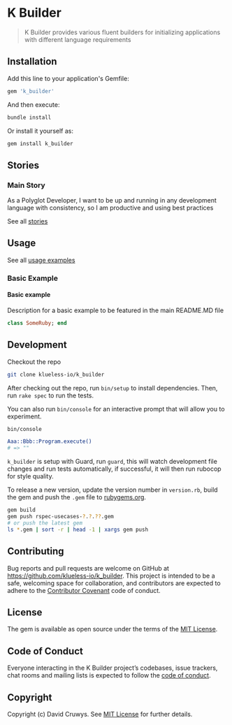 # K Builder

> K Builder provides various fluent builders for initializing applications with different language requirements

## Installation

Add this line to your application's Gemfile:

```ruby
gem 'k_builder'
```

And then execute:

```bash
bundle install
```

Or install it yourself as:

```bash
gem install k_builder
```

## Stories

### Main Story

As a Polyglot Developer, I want to be up and running in any development language with consistency, so I am productive and using best practices

See all [stories](./STORIES.md)

## Usage

See all [usage examples](./USAGE.md)

### Basic Example

#### Basic example

Description for a basic example to be featured in the main README.MD file

```ruby
class SomeRuby; end
```

## Development

Checkout the repo

```bash
git clone klueless-io/k_builder
```

After checking out the repo, run `bin/setup` to install dependencies. Then, run `rake spec` to run the tests.

You can also run `bin/console` for an interactive prompt that will allow you to experiment.

```bash
bin/console

Aaa::Bbb::Program.execute()
# => ""
```

`k_builder` is setup with Guard, run `guard`, this will watch development file changes and run tests automatically, if successful, it will then run rubocop for style quality.

To release a new version, update the version number in `version.rb`, build the gem and push the `.gem` file to [rubygems.org](https://rubygems.org).

```bash
gem build
gem push rspec-usecases-?.?.??.gem
# or push the latest gem
ls *.gem | sort -r | head -1 | xargs gem push
```

## Contributing

Bug reports and pull requests are welcome on GitHub at https://github.com/klueless-io/k_builder. This project is intended to be a safe, welcoming space for collaboration, and contributors are expected to adhere to the [Contributor Covenant](http://contributor-covenant.org) code of conduct.

## License

The gem is available as open source under the terms of the [MIT License](https://opensource.org/licenses/MIT).

## Code of Conduct

Everyone interacting in the K Builder project’s codebases, issue trackers, chat rooms and mailing lists is expected to follow the [code of conduct](https://github.com/klueless-io/k_builder/blob/master/CODE_OF_CONDUCT.md).

## Copyright

Copyright (c) David Cruwys. See [MIT License](LICENSE.txt) for further details.
